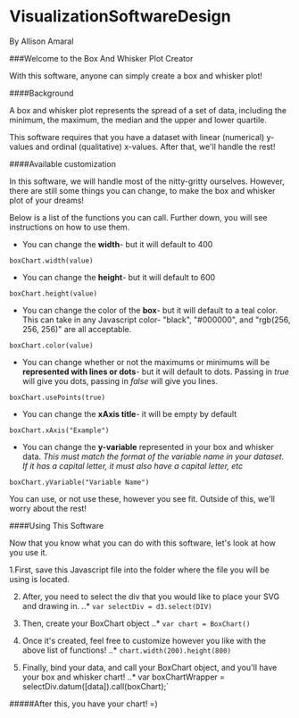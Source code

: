# VisualizationSoftwareDesign
By Allison Amaral

###Welcome to the Box And Whisker Plot Creator

With this software, anyone can simply create a box and whisker plot!

####Background

A box and whisker plot represents the spread of a set of data, including the minimum, the maximum, the median and the upper and lower quartile. 

This software requires that you have a dataset with linear (numerical) y-values and ordinal (qualitative) x-values. After that, we'll handle the rest!

####Available customization

In this software, we will handle most of the nitty-gritty ourselves. However, there are still some things you can change, to make the box and whisker plot of your dreams!

Below is a list of the functions you can call. Further down, you will see instructions on how to use them.

+ You can change the **width**- but it will default to 400

`boxChart.width(value)`

+ You can change the **height**- but it will default to 600

`boxChart.height(value)`

+ You can change the color of the **box**- but it will default to a teal color. This can take in any Javascript color- "black", "#000000", and "rgb(256, 256, 256)" are all acceptable.

`boxChart.color(value)`

+ You can change whether or not the maximums or minimums will be **represented with lines or dots**- but it will default to dots. Passing in _true_ will give you dots, passing in _false_ will give you lines.

`boxChart.usePoints(true)`

+ You can change the **xAxis title**- it will be empty by default

`boxChart.xAxis("Example")`

+ You can change the **y-variable** represented in your box and whisker data. _This must match the format of the variable name in your dataset. If it has a capital letter, it must also have a capital letter, etc_

`boxChart.yVariable("Variable Name")`

You can use, or not use these, however you see fit. Outside of this, we'll worry about the rest!

####Using This Software

Now that you know what you can do with this software, let's look at how you use it.

1.First, save this Javascript file into the folder where the file you will be using is located.

2. After, you need to select the div that you would like to place your SVG and drawing in.
..* `var selectDiv = d3.select(DIV)`

3. Then, create your BoxChart object
..* `var chart = BoxChart()`

4. Once it's created, feel free to customize however you like with the above list of functions!
..* `chart.width(200).height(800)`

5. Finally, bind your data, and call your BoxChart object, and you'll have your box and whisker chart!
..* var boxChartWrapper = selectDiv.datum([data]).call(boxChart);`

#####After this, you have your chart! =)

